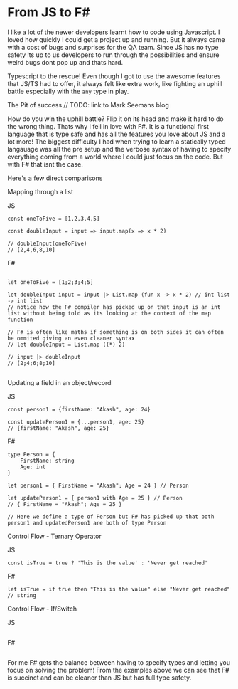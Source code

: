 # From JS to F#

I like a lot of the newer developers learnt how to code using Javascript. I loved how quickly I could get a project up and running. But it always came with a cost of bugs and surprises for the QA team. Since JS has no type safety its up to us developers to run through the possibilities and ensure weird bugs dont pop up and thats hard.

Typescript to the rescue! Even though I got to use the awesome features that JS/TS had to offer, it always felt like extra work, like fighting an uphill battle especially with the `any` type in play.

The Pit of success // TODO: link to Mark Seemans blog

How do you win the uphill battle? Flip it on its head and make it hard to do the wrong thing. Thats why I fell in love with F#.
It is a functional first language that is type safe and has all the features you love about JS and a lot more! The biggest difficulty I had when trying to learn a statically typed langauage was all the pre setup and the verbose syntax of having to specify everything coming from a world where I could just focus on the code. But with F# that isnt the case.

Here's a few direct comparisons

Mapping through a list

JS

```
const oneToFive = [1,2,3,4,5]

const doubleInput = input => input.map(x => x * 2)

// doubleInput(oneToFive)
// [2,4,6,8,10]
```


F#
```

let oneToFive = [1;2;3;4;5]

let doubleInput input = input |> List.map (fun x -> x * 2) // int list -> int list
// notice how the F# compiler has picked up on that input is an int list without being told as its looking at the context of the map function

// F# is often like maths if something is on both sides it can often be ommited giving an even cleaner syntax
// let doubleInput = List.map ((*) 2)

// input |> doubleInput
// [2;4;6;8;10]


```
Updating a field in an object/record

JS

```
const person1 = {firstName: "Akash", age: 24}

const updatePerson1 = {...person1, age: 25}
// {firstName: "Akash", age: 25}

```

F#

```
type Person = {
    FirstName: string
    Age: int
}

let person1 = { FirstName = "Akash"; Age = 24 } // Person

let updatePerson1 = { person1 with Age = 25 } // Person
// { FirstName = "Akash"; Age = 25 }  

// Here we define a type of Person but F# has picked up that both person1 and updatedPerson1 are both of type Person
```
Control Flow - Ternary Operator

JS
```
const isTrue = true ? 'This is the value' : 'Never get reached'
```

F#
```
let isTrue = if true then "This is the value" else "Never get reached" // string
```

Control Flow - If/Switch 

JS

```

```

F#

```
```

For me F# gets the balance between having to specify types and letting you focus on solving the problem! From the examples above we can see that F# is succinct and can be cleaner than JS but has full type safety.
